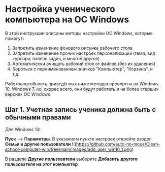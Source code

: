# Настройка ученического компьютера на ОС Windows

В этой инструкции описаны методы настройки ОС Windows, которые помогут:

1. Запретить изменение фонового рисунка рабочего стола
2. Запретить изменение прочих настроек персонализации (тема, вид курсора, панель задач, и многое другое)
3. Автоматически очищать рабочий стол от файлов (без их удаления)
4. Бороться с переименованием значков "Компьютер", "Корзина", и т.д.

Работоспособность приведённых ниже методов проверена на Windows 10, Windows 7, но, скорее всего, они будут работать и на более старших версиях ОС Windows.

## Шаг 1. Учетная запись ученика должна быть с обычными правами
Для Windows 10:

**Пуск** --> **Параметры**. В указанном пункте настроек откройте раздел **Семья и другие пользователи**
!([https://github.com/auto-no-mous/Clean-school-computer-win/tree/main/images/add_user_win10_1.png)

В разделе **Другие пользователи** выберите **Добавить другого пользователя на этот компьютер**
